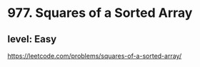 # 977. Squares of a Sorted Array
## level: Easy

https://leetcode.com/problems/squares-of-a-sorted-array/
